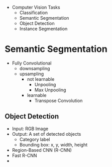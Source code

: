 - Computer Vision Tasks 
	- Classification 
	- Semantic Segmentation 
	- Object Detection 
	- Instance Segmentation 

# Semantic Segmentation 
- Fully Convolutional 
	- downsampling 
	- upsampling 
		- not learnable 
			- Unpooling 
			- Max Unpooling 
		- learnable 
			- Transpose Convolution 

## Object Detection 
- Input: RGB Image 
- Output: A set of detected objects 
	- Category label 
	- Bounding box: x, y, width, height 
- Region-Based CNN (R-CNN) 
- Fast R-CNN 
- 